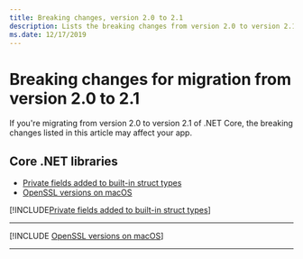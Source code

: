 ```yaml
---
title: Breaking changes, version 2.0 to 2.1
description: Lists the breaking changes from version 2.0 to version 2.1 of .NET Core.
ms.date: 12/17/2019
---
```

# Breaking changes for migration from version 2.0 to 2.1

If you're migrating from version 2.0 to version 2.1 of .NET Core, the breaking changes listed in this article may affect your app.

## Core .NET libraries

- [Private fields added to built-in struct types](#private-fields-added-to-built-in-struct-types)
- [OpenSSL versions on macOS](#openssl-versions-on-macos)

[!INCLUDE[Private fields added to built-in struct types](~/includes/core-changes/corefx/2.1/instantiate-struct.md)]

***

[!INCLUDE [OpenSSL versions on macOS](../../../includes/core-changes/corefx/openssl-dependencies-macos.md)]

***
